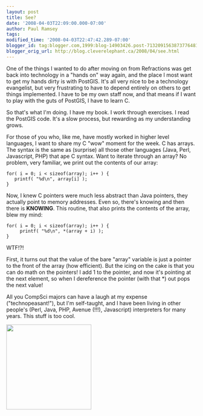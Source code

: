 ```yaml
---
layout: post
title: See?
date: '2008-04-03T22:09:00.000-07:00'
author: Paul Ramsey
tags: 
modified_time: '2008-04-03T22:47:42.289-07:00'
blogger_id: tag:blogger.com,1999:blog-14903426.post-7132091563873776481
blogger_orig_url: http://blog.cleverelephant.ca/2008/04/see.html
---
```


One of the things I wanted to do after moving on from Refractions was get back into technology in a "hands on" way again, and the place I most want to get my hands dirty is with PostGIS.  It's all very nice to be a technology evangelist, but very frustrating to have to depend entirely on others to get things implemented.  I have to be my own staff now, and that means if I want to play with the guts of PostGIS, I have to learn C.

So that's what I'm doing. I have my book. I work through exercises. I read the PostGIS code. It's a slow process, but rewarding as my understanding grows.

For those of you who, like me, have mostly worked in higher level languages, I want to share my C "wow" moment for the week.  C has arrays. The syntax is the same as (surprise) all those other languages (Java, Perl, Javascript, PHP) that ape C syntax.  Want to iterate through an array? No problem, very familiar, we print out the contents of our array:

    for( i = 0; i < sizeof(array); i++ ) {
       printf( "%d\n", array[i] );
    }

Now, I knew C pointers were much less abstract than Java pointers, they actually point to memory addresses.  Even so, there's knowing and then there is **KNOWING**. This routine, that also prints the contents of the array, blew my mind:

    for( i = 0; i < sizeof(array); i++ ) {
         printf( "%d\n", *(array + i) );
    }

WTF!?!  

First, it turns out that the value of the bare "array" variable is just a pointer to the front of the array (how efficient). But the icing on the cake is that you can do math on the pointers!  I add 1 to the pointer, and now it's pointing at the next element, so when I dereference the pointer (with that *) out pops the next value!

All you CompSci majors can have a laugh at my expense ("technopeasant!"), but I'm self-taught, and I have been living in other people's (Perl, Java, PHP, Avenue (!!!), Javascript) interpreters for many years.  This stuff is too cool.

<img src="http://pbskids.org/sesame/coloring/images/c_cookie.gif" width="225" height="225" />